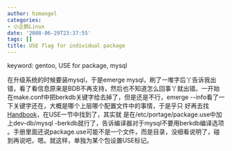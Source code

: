 ```yaml
---
author: hzmangel
categories:
- 小企鹅Linux
date: '2008-06-29T23:37:55'
tags: []
title: USE flag for individual package
---
```

keyword: gentoo, USE for package, mysql

在升级系统的时候要装mysql，于是emerge mysql，刷了一堆字后丫告诉我出错，看了看信息原来是BDB不再支持，然后也不知道怎么回事丫就出错。一开始
在make.conf中把berkdb关键字给去掉了，但是还是不行，emerge --info看了一下关键字还在，大概是哪个上层哪个配置文件中的事情，于是乎只
好再去找[Handbook](http://www.gentoo.org/doc/en/handbook/index.xml)，在USE一节中找到了，其实就
是在/etc/portage/package.use中加上dev-db/mysql -berkdb就行了，告诉编译器对于mysql不要用berkdb编译选项
。手册里面还说package.use可能不是一个文件，而是目录，没细看说明了，碰到再说吧，嗯。就这样，单独为某个包设置USE标记。